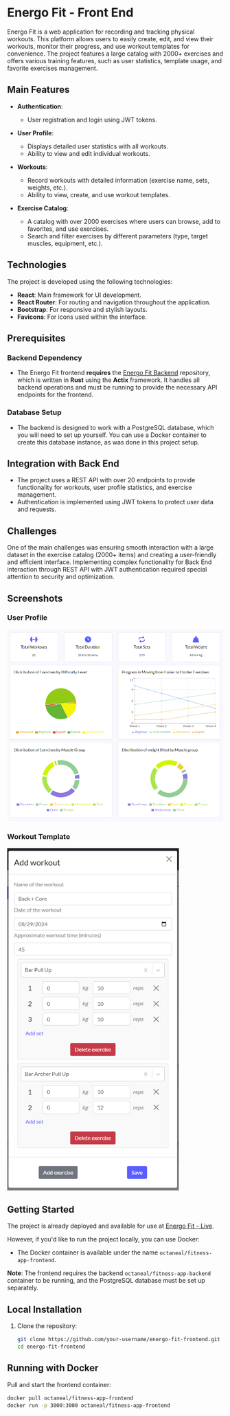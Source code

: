 # Energo Fit - Front End

Energo Fit is a web application for recording and tracking physical workouts. This platform allows users to easily create, edit, and view their workouts, monitor their progress, and use workout templates for convenience. The project features a large catalog with 2000+ exercises and offers various training features, such as user statistics, template usage, and favorite exercises management.

## Main Features

- **Authentication**: 
  - User registration and login using JWT tokens.
  
- **User Profile**:
  - Displays detailed user statistics with all workouts.
  - Ability to view and edit individual workouts.
  
- **Workouts**:
  - Record workouts with detailed information (exercise name, sets, weights, etc.).
  - Ability to view, create, and use workout templates.
  
- **Exercise Catalog**:
  - A catalog with over 2000 exercises where users can browse, add to favorites, and use exercises.
  - Search and filter exercises by different parameters (type, target muscles, equipment, etc.).

## Technologies

The project is developed using the following technologies:

- **React**: Main framework for UI development.
- **React Router**: For routing and navigation throughout the application.
- **Bootstrap**: For responsive and stylish layouts.
- **Favicons**: For icons used within the interface.

## Prerequisites

### Backend Dependency
- The Energo Fit frontend **requires** the [Energo Fit Backend](https://github.com/OctaneAL/fitness-app-backend) repository, which is written in **Rust** using the **Actix** framework. It handles all backend operations and must be running to provide the necessary API endpoints for the frontend.

### Database Setup
- The backend is designed to work with a PostgreSQL database, which you will need to set up yourself. You can use a Docker container to create this database instance, as was done in this project setup.

## Integration with Back End

- The project uses a REST API with over 20 endpoints to provide functionality for workouts, user profile statistics, and exercise management.
- Authentication is implemented using JWT tokens to protect user data and requests.

## Challenges

One of the main challenges was ensuring smooth interaction with a large dataset in the exercise catalog (2000+ items) and creating a user-friendly and efficient interface. Implementing complex functionality for Back End interaction through REST API with JWT authentication required special attention to security and optimization.

## Screenshots

### User Profile
<img src="./screenshots/profile-page.png" alt="User Profile" width="600"/>

### Workout Template
<img src="./screenshots/add-workout.png" alt="Log Workout" width="400"/>

## Getting Started

The project is already deployed and available for use at [Energo Fit - Live](http://ec2-51-20-193-148.eu-north-1.compute.amazonaws.com/).

However, if you'd like to run the project locally, you can use Docker:

- The Docker container is available under the name `octaneal/fitness-app-frontend`.
  
**Note**: The frontend requires the backend `octaneal/fitness-app-backend` container to be running, and the PostgreSQL database must be set up separately.

## Local Installation

1. Clone the repository:
   ```bash
   git clone https://github.com/your-username/energo-fit-frontend.git
   cd energo-fit-frontend
   
## Running with Docker

Pull and start the frontend container:
   ```bash
   docker pull octaneal/fitness-app-frontend
   docker run -p 3000:3000 octaneal/fitness-app-frontend
